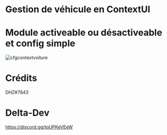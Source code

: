 # Gestion de véhicule en ContextUI

# Module activeable ou désactiveable et config simple
![cfgcontextvoiture](https://user-images.githubusercontent.com/75448882/128598271-bd0968fc-d8ec-4849-9ea4-508e6fdef1ec.png)

# Crédits
DHZ#7843

# Delta-Dev
https://discord.gg/tqUPKeVEeW
